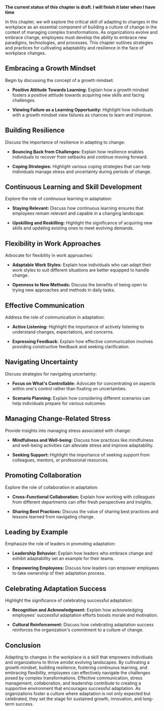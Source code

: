 **The current status of this chapter is draft. I will finish it later when I have time**

In this chapter, we will explore the critical skill of adapting to changes in the workplace as an essential component of building a culture of change in the context of managing complex transformations. As organizations evolve and embrace change, employees must develop the ability to embrace new paradigms, technologies, and processes. This chapter outlines strategies and practices for cultivating adaptability and resilience in the face of workplace changes.

Embracing a Growth Mindset
--------------------------

Begin by discussing the concept of a growth mindset:

* **Positive Attitude Towards Learning:** Explain how a growth mindset fosters a positive attitude towards acquiring new skills and facing challenges.

* **Viewing Failure as a Learning Opportunity:** Highlight how individuals with a growth mindset view failures as chances to learn and improve.

Building Resilience
-------------------

Discuss the importance of resilience in adapting to change:

* **Bouncing Back from Challenges:** Explain how resilience enables individuals to recover from setbacks and continue moving forward.

* **Coping Strategies:** Highlight various coping strategies that can help individuals manage stress and uncertainty during periods of change.

Continuous Learning and Skill Development
-----------------------------------------

Explore the role of continuous learning in adaptation:

* **Staying Relevant:** Discuss how continuous learning ensures that employees remain relevant and capable in a changing landscape.

* **Upskilling and Reskilling:** Highlight the significance of acquiring new skills and updating existing ones to meet evolving demands.

Flexibility in Work Approaches
------------------------------

Advocate for flexibility in work approaches:

* **Adaptable Work Styles:** Explain how individuals who can adapt their work styles to suit different situations are better equipped to handle change.

* **Openness to New Methods:** Discuss the benefits of being open to trying new approaches and methods in daily tasks.

Effective Communication
-----------------------

Address the role of communication in adaptation:

* **Active Listening:** Highlight the importance of actively listening to understand changes, expectations, and concerns.

* **Expressing Feedback:** Explain how effective communication involves providing constructive feedback and seeking clarification.

Navigating Uncertainty
----------------------

Discuss strategies for navigating uncertainty:

* **Focus on What's Controllable:** Advocate for concentrating on aspects within one's control rather than fixating on uncertainties.

* **Scenario Planning:** Explain how considering different scenarios can help individuals prepare for various outcomes.

Managing Change-Related Stress
------------------------------

Provide insights into managing stress associated with change:

* **Mindfulness and Well-being:** Discuss how practices like mindfulness and well-being activities can alleviate stress and improve adaptability.

* **Seeking Support:** Highlight the importance of seeking support from colleagues, mentors, or professional resources.

Promoting Collaboration
-----------------------

Explore the role of collaboration in adaptation:

* **Cross-Functional Collaboration:** Explain how working with colleagues from different departments can offer fresh perspectives and insights.

* **Sharing Best Practices:** Discuss the value of sharing best practices and lessons learned from navigating change.

Leading by Example
------------------

Emphasize the role of leaders in promoting adaptation:

* **Leadership Behavior:** Explain how leaders who embrace change and exhibit adaptability set an example for their teams.

* **Empowering Employees:** Discuss how leaders can empower employees to take ownership of their adaptation process.

Celebrating Adaptation Success
------------------------------

Highlight the significance of celebrating successful adaptation:

* **Recognition and Acknowledgment:** Explain how acknowledging employees' successful adaptation efforts boosts morale and motivation.

* **Cultural Reinforcement:** Discuss how celebrating adaptation success reinforces the organization's commitment to a culture of change.

Conclusion
----------

Adapting to changes in the workplace is a skill that empowers individuals and organizations to thrive amidst evolving landscapes. By cultivating a growth mindset, building resilience, fostering continuous learning, and embracing flexibility, employees can effectively navigate the challenges posed by complex transformations. Effective communication, stress management, collaboration, and leadership contribute to creating a supportive environment that encourages successful adaptation. As organizations foster a culture where adaptation is not only expected but celebrated, they set the stage for sustained growth, innovation, and long-term success.
